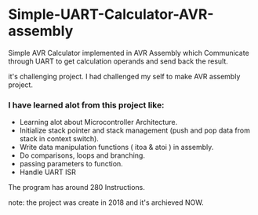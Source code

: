 # Simple-UART-Calculator-AVR-assembly
Simple AVR Calculator implemented in AVR Assembly which Communicate through UART to get calculation operands and send back the result.

it's challenging project. I had challenged my self to make AVR assembly project.

### I have learned alot from this project like:
-	Learning alot about Microcontroller Architecture.
-	Initialize stack pointer and stack management (push and pop data from stack in context switch).
-	Write data manipulation functions ( itoa & atoi ) in assembly.
-	Do comparisons, loops and branching.
-	passing parameters to function.
-	Handle UART ISR 

The program has around 280 Instructions. 

note: the project was create in 2018 and it's archieved NOW.
